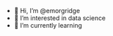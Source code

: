 - 👋 Hi, I’m @emorgridge
- 👀 I’m interested in data science
- 🌱 I’m currently learning

<!---
emorgridge/emorgridge is a ✨ special ✨ repository because its `README.md` (this file) appears on your GitHub profile.
You can click the Preview link to take a look at your changes.
--->
